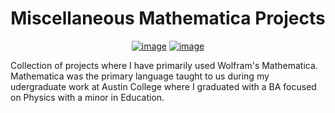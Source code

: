 <div align="center">

# Miscellaneous Mathematica Projects
[![image](https://img.shields.io/badge/Author-Charles%20Rambo-orange)](https://github.com/fizixmastr) [![image](https://img.shields.io/badge/-LinkedIn-grey?style=flat&logo=linkedin&labelColor=blue)](https://fi.linkedin.com/in/charles-rambo?trk=profile-badge)
</div>

Collection of projects where I have primarily used Wolfram's Mathematica. Mathematica was the primary language taught to us during my udergraduate work at Austin College where I graduated with a BA focused on Physics with a minor in Education.
